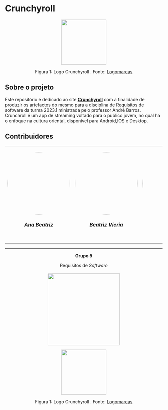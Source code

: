 # Crunchyroll

<div align="center">
    <img src="https://logosmarcas.net/wp-content/uploads/2021/03/Crunchyroll-Logo.png" style="width:15vw"/>
    <p> Figura 1: Logo Crunchyroll . Fonte: <a href="https://logosmarcas.net">Logomarcas</a></p> 
</div>

<!-- ABOUT THE PROJECT -->
## Sobre o projeto
Este repositório é dedicado ao site [**Crunchyroll**](https://www.crunchyroll.com/pt-br/) com a finalidade de produzir os artefactos do mesmo para a disciplina de Requisitos de software da turma 2023.1 ministrada pelo professor André Barros. Crunchroll é um app de streaming voltado para o publico jovem, no qual há o enfoque na cultura oriental, disponível para Android,IOS e Desktop.

## Contribuidores

<center>
<table style="margin-left: auto; margin-right: auto;">
    <tr>
        <td align="center">
            <a href="https://github.com/ananorberto">
                <img style="border-radius: 50%;" src="https://github.com/ananorberto.png" width="200px;"/>
                <h5 class="text-center">Ana Beatriz</h5>
            </a>
        </td>
        <td align="center">
            <a href="https://github.com/Beatrizvn">
                <img style="border-radius: 50%;" src="https://github.com/Beatrizvn.png" width="200px;"/>
                <h5 class="text-center">Beatriz Vieria</h5>
            </a>
        </td>
        <td align="center">
            <a href="https://github.com/ian-dcg">
                <img style="border-radius: 50%;" src="https://github.com/ian-dcg.png" width="235px;"/>
                <h5 class="text-center">Ian da Costa</h5>
            </a>
        </td>
        <td align="center">
            <a href="https://github.com/bot-do-jao">
                <img style="border-radius: 50%;" src="https://github.com/bot-do-jao.png" width="235px;"/>
                <h5 class="text-center">João Pedro</h5>
            </a>
        </td>
        <td align="center">
            <a href="https://github.com/kaua-pt">
                <img style="border-radius: 50%;" src="https://github.com/kaua-pt.png" width="180px;"/>
                <h5 class="text-center">Kauã Vinícius ✠ </h5>
            </a>
        </td>
        <td align="center">
            <a href="https://github.com/leonardogonmac">
                <img style="border-radius: 50%;" src="https://github.com/leonardogonmac.png" width="75px;"/>
                <h5 class="text-center">Leonardo Gonçalves</h5>
            </a>
        </td>
         <td align="center">
            <a href="https://github.com/Mylena-angelica">
                <img style="border-radius: 50%;" src="https://github.com/Mylena-angelica.png" width="150px;"/>
                <h5 class="text-center">Mylena Angelica</h5>
            </a>
        </td>
</table>
    
<hr/>
<p align="center"><b>Grupo 5</b></p>
<p align="center">Requisitos de <i>Software</i><br /><br />
<a href="https://fga.unb.br" target="_blank"><img width="230"src="https://4.bp.blogspot.com/-0aa6fAFnSnA/VzICtBQgciI/AAAAAAAARn4/SxVsQPFNeE0fxkCPVgMWbhd5qIEAYCMbwCLcB/s1600/unb-gama.png"></a>
</p>


<div align="center">
    <img src="https://unbbr-my.sharepoint.com/personal/211029497_aluno_unb_br/_layouts/15/onedrive.aspx?id=%2Fpersonal%2F211029497%5Faluno%5Funb%5Fbr%2FDocuments%2F5%C2%BA%20semestre%2FRequisitos%2Fatas%2FDecis%C3%B5es%20iniciais%2Epdf&parent=%2Fpersonal%2F211029497%5Faluno%5Funb%5Fbr%2FDocuments%2F5%C2%BA%20semestre%2FRequisitos%2Fatas&ga=1" style="width:15vw"/>
    <p> Figura 1: Logo Crunchyroll . Fonte: <a href="https://logosmarcas.net">Logomarcas</a></p> 
</div>